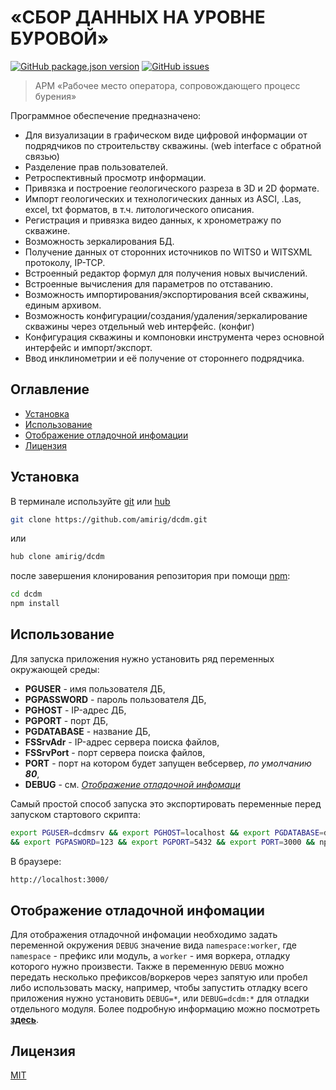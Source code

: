 # «СБОР ДАННЫХ НА УРОВНЕ БУРОВОЙ»
[![GitHub package.json version](https://img.shields.io/github/package-json/v/n19htz/readme-dcdm.svg)](https://github.com/n19htz/readme-dcdm/blob/master/package.json)
[![GitHub issues](https://img.shields.io/github/issues/n19htz/readme-dcdm.svg)](https://github.com/n19htz/readme-dcdm/issues)
> АРМ «Рабочее место оператора, сопровождающего процесс бурения»

Программное обеспечение предназначено:
 * Для визуализации в графическом виде цифровой информации от подрядчиков по строительству скважины. (web interface c обратной связью)
 * Разделение прав пользователей.
 * Ретроспективный просмотр информации.
 * Привязка и построение геологического разреза в 3D и 2D формате.
 * Импорт геологических и технологических данных из ASCI, .Las, excel, txt форматов, в т.ч. литологического описания.
 * Регистрация и привязка видео данных, к хронометражу по скважине.
 * Возможность зеркалирования БД.
 * Получение данных от сторонних источников по WITS0 и WITSXML протоколу, IP-TCP.
 * Встроенный редактор формул для получения новых вычислений.
 * Встроенные вычисления для параметров по отставанию.
 * Возможность импортирования/экспортирования всей скважины, единым архивом.
 * Возможность конфигурации/создания/удаления/зеркалирование скважины через отдельный web интерфейс. (конфиг)
 * Конфигурация скважины и компоновки инструмента через основной интерфейс и импорт/экспорт.
 * Ввод инклинометрии и её получение от стороннего подрядчика.

## Оглавление
- [Установка](#установка)
- [Использование](#использование)
- [Отображение отладочной инфомации](#отображение-отладочной-инфомации)
- [Лицензия](#лицензия)

## Установка
В терминале используйте [git](https://git-scm.com) или [hub](https://hub.github.com)

```bash
git clone https://github.com/amirig/dcdm.git
```
или
```bash
hub clone amirig/dcdm
```
после завершения клонирования репозитория при помощи [npm](https://docs.npmjs.com):

```bash
cd dcdm
npm install
```

## Использование
Для запуска приложения нужно установить ряд переменных окружающей среды:
- **PGUSER** - имя пользователя ДБ,
- **PGPASSWORD** - пароль пользователя ДБ,
- **PGHOST** - IP-адрес ДБ,
- **PGPORT** - порт ДБ,
- **PGDATABASE** - название ДБ,
- **FSSrvAdr** - IP-адрес сервера поиска файлов,
- **FSSrvPort** - порт сервера поиска файлов,
- **PORT** - порт на котором будет запущен вебсервер, _по умолчанию **80**_,
- **DEBUG** - см. _[Отображение отладочной инфомаци](#отображение-отладочной-инфомации)_

Самый простой способ запуска это экспортировать переменные перед запуском стартового скрипта:
```bash
export PGUSER=dcdmsrv && export PGHOST=localhost && export PGDATABASE=dcdm
&& export PGPASWORD=123 && export PGPORT=5432 && export PORT=3000 && npm run start
```

В браузере:
```bash
http://localhost:3000/
```

## Отображение отладочной инфомации
Для отображения отладочной инфомации необходимо задать 
переменной окружения `DEBUG` значение вида `namespace:worker`, где `namespace` - 
префикс или модуль, a `worker` - имя воркера, отладку которого нужно произвести. Также в переменную `DEBUG` можно передать 
несколько префиксов/воркеров
через запятую или пробел либо использовать маску, например, чтобы запустить отладку всего приложения
нужно установить `DEBUG=*`, или `DEBUG=dcdm:*` для отладки отдельного модуля. Более подробную информацию можно посмотреть **[здесь](https://github.com/visionmedia/debug)**.

## Лицензия
[MIT](https://choosealicense.com/licenses/mit/)
